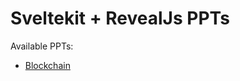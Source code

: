 # Sveltekit + RevealJs PPTs


Available PPTs:

- [Blockchain](https://mohanv-inmar.github.io/ppt/blockchain)
